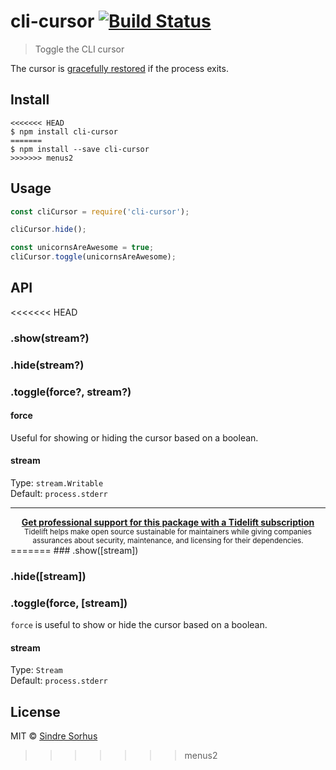 # cli-cursor [![Build Status](https://travis-ci.org/sindresorhus/cli-cursor.svg?branch=master)](https://travis-ci.org/sindresorhus/cli-cursor)

> Toggle the CLI cursor

The cursor is [gracefully restored](https://github.com/sindresorhus/restore-cursor) if the process exits.


## Install

```
<<<<<<< HEAD
$ npm install cli-cursor
=======
$ npm install --save cli-cursor
>>>>>>> menus2
```


## Usage

```js
const cliCursor = require('cli-cursor');

cliCursor.hide();

const unicornsAreAwesome = true;
cliCursor.toggle(unicornsAreAwesome);
```


## API

<<<<<<< HEAD
### .show(stream?)

### .hide(stream?)

### .toggle(force?, stream?)

#### force

Useful for showing or hiding the cursor based on a boolean.

#### stream

Type: `stream.Writable`<br>
Default: `process.stderr`


---

<div align="center">
	<b>
		<a href="https://tidelift.com/subscription/pkg/npm-cli-cursor?utm_source=npm-cli-cursor&utm_medium=referral&utm_campaign=readme">Get professional support for this package with a Tidelift subscription</a>
	</b>
	<br>
	<sub>
		Tidelift helps make open source sustainable for maintainers while giving companies<br>assurances about security, maintenance, and licensing for their dependencies.
	</sub>
</div>
=======
### .show([stream])

### .hide([stream])

### .toggle(force, [stream])

`force` is useful to show or hide the cursor based on a boolean.

#### stream

Type: `Stream`<br>
Default: `process.stderr`


## License

MIT © [Sindre Sorhus](https://sindresorhus.com)
>>>>>>> menus2
